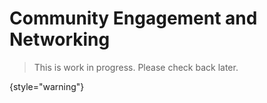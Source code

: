 # Community Engagement and Networking

> This is work in progress. Please check back later.
> 
{style="warning"}


